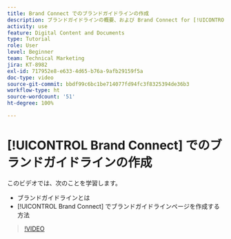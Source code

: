 ```yaml
---
title: Brand Connect でのブランドガイドラインの作成
description: ブランドガイドラインの概要、および Brand Connect for [!UICONTROL Workfront DAM] でブランドガイドラインページを作成する方法を説明します。
activity: use
feature: Digital Content and Documents
type: Tutorial
role: User
level: Beginner
team: Technical Marketing
jira: KT-8982
exl-id: 717952e8-e633-4d65-b76a-9afb29159f5a
doc-type: video
source-git-commit: bbdf99c6bc1be714077fd94fc3f8325394de36b3
workflow-type: ht
source-wordcount: '51'
ht-degree: 100%

---
```


# [!UICONTROL Brand Connect] でのブランドガイドラインの作成

このビデオでは、次のことを学習します。

* ブランドガイドラインとは
* [!UICONTROL Brand Connect] でブランドガイドラインページを作成する方法

>[!VIDEO](https://video.tv.adobe.com/v/3418764/?quality=12&learn=on&enablevpops=1&captions=jpn)
